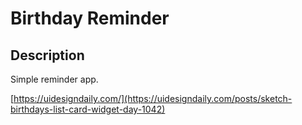# Birthday Reminder

## Description

Simple reminder app.

[https://uidesigndaily.com/](https://uidesigndaily.com/posts/sketch-birthdays-list-card-widget-day-1042)
